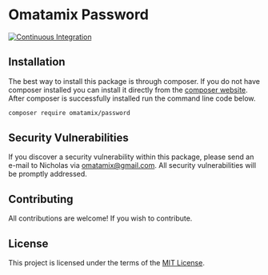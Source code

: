 # Omatamix Password

[![Continuous Integration](https://github.com/omatamix/password/actions/workflows/php.yml/badge.svg)](https://github.com/omatamix/password/actions/workflows/php.yml)

## Installation

The best way to install this package is through composer. If you do not have composer installed you can install it directly from the [composer website](https://getcomposer.org/). After composer is successfully installed run the command line code below.

```sh
composer require omatamix/password
```

## Security Vulnerabilities

If you discover a security vulnerability within this package, please send an e-mail to Nicholas via [omatamix@gmail.com](mailto:omatamix@gmail.com). All security vulnerabilities will be promptly addressed.

## Contributing

All contributions are welcome! If you wish to contribute.

## License

This project is licensed under the terms of the [MIT License](https://opensource.org/licenses/MIT).
